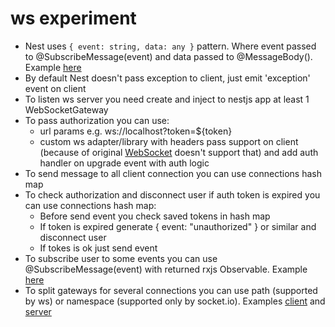 # ws experiment

- Nest uses `{ event: string, data: any }` pattern. Where event passed to @SubscribeMessage(event) and data passed to @MessageBody(). Example [here](/src/hi/hi.gateway.ts)
- By default Nest doesn't pass exception to client, just emit 'exception' event on client
- To listen ws server you need create and inject to nestjs app at least 1 WebSocketGateway
- To pass authorization you can use:
  - url params e.g. ws://localhost?token=${token}
  - custom ws adapter/library with headers pass support on client (because of original [WebSocket](https://developer.mozilla.org/en-US/docs/Web/API/WebSocket/WebSocket) doesn't support that) and add auth handler on upgrade event with auth logic
- To send message to all client connection you can use connections hash map
- To check authorization and disconnect user if auth token is expired you can use connections hash map:
  - Before send event you check saved tokens in hash map
  - If token is expired generate { event: "unauthorized" } or similar and disconnect user
  - If tokes is ok just send event
- To subscribe user to some events you can use @SubscribeMessage(event) with returned rxjs Observable. Example [here](/src/ping/ping.gateway.ts)
- To split gateways for several connections you can use path (supported by ws) or namespace (supported only by socket.io). Examples [client](/public/index.html) and [server](/src/ping/ping.gateway.ts)

